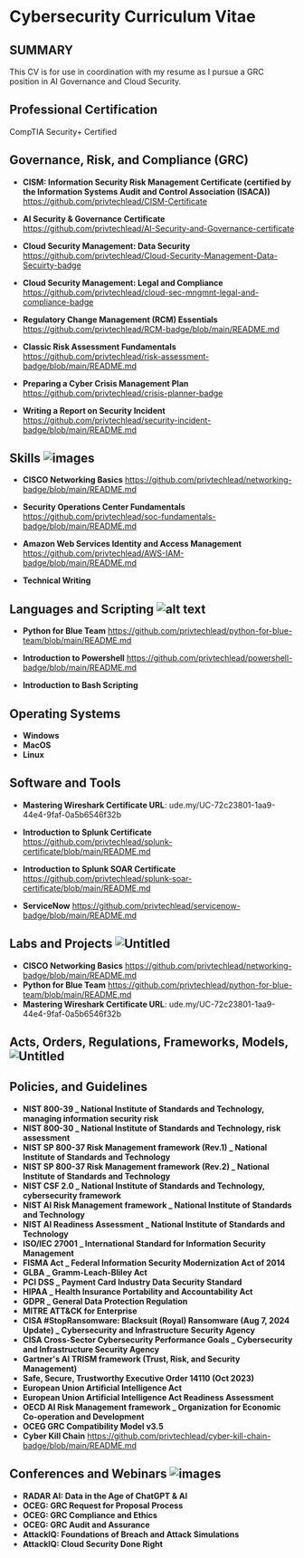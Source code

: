 # Cybersecurity Curriculum Vitae

## SUMMARY
This CV is for use in coordination with my resume as I pursue a GRC position in AI Governance and Cloud Security. 

## Professional Certification  
CompTIA Security+ Certified



## Governance, Risk, and Compliance (GRC)  

* __CISM: Information Security Risk Management Certificate (certified by the Information Systems Audit and Control Association (ISACA))__
https://github.com/privtechlead/CISM-Certificate

* __AI Security & Governance Certificate__
https://github.com/privtechlead/AI-Security-and-Governance-certificate

* __Cloud Security Management: Data Security__
https://github.com/privtechlead/Cloud-Security-Management-Data-Secuirty-badge

* __Cloud Security Management: Legal and Compliance__
https://github.com/privtechlead/cloud-sec-mngmnt-legal-and-compliance-badge
  
* __Regulatory Change Management (RCM) Essentials__
https://github.com/privtechlead/RCM-badge/blob/main/README.md

* __Classic Risk Assessment Fundamentals__
https://github.com/privtechlead/risk-assessment-badge/blob/main/README.md

*  __Preparing a Cyber Crisis Management Plan__
https://github.com/privtechlead/crisis-planner-badge

* __Writing a Report on Security Incident__
https://github.com/privtechlead/security-incident-badge/blob/main/README.md


## Skills ![images](https://github.com/user-attachments/assets/f62ab3bd-db8e-48a9-8062-a90376835e79)


*  __CISCO Networking Basics__
https://github.com/privtechlead/networking-badge/blob/main/README.md

 * __Security Operations Center Fundamentals__
https://github.com/privtechlead/soc-fundamentals-badge/blob/main/README.md

 * __Amazon Web Services Identity and Access Management__
https://github.com/privtechlead/AWS-IAM-badge/blob/main/README.md

* __Technical Writing__


## Languages and Scripting   ![alt text](https://media.tenor.com/whgQwNlVvNkAAAAj/xero-code.gif)
* __Python for Blue Team__
https://github.com/privtechlead/python-for-blue-team/blob/main/README.md

*  __Introduction to Powershell__
https://github.com/privtechlead/powershell-badge/blob/main/README.md

* __Introduction to Bash Scripting__



## Operating Systems 

* __Windows__
* __MacOS__
* __Linux__


## Software and Tools  

* __Mastering Wireshark Certificate URL__:  ude.my/UC-72c23801-1aa9-44e4-9faf-0a5b6546f32b

* __Introduction to Splunk Certificate__
https://github.com/privtechlead/splunk-certificate/blob/main/README.md

* __Introduction to Splunk SOAR Certificate__
https://github.com/privtechlead/splunk-soar-certificate/blob/main/README.md

* __ServiceNow__
https://github.com/privtechlead/servicenow-badge/blob/main/README.md


## Labs and Projects   ![Untitled](https://github.com/user-attachments/assets/98c1eba0-8819-41f7-9e4f-875a4200eb5a)

* __CISCO Networking Basics__
https://github.com/privtechlead/networking-badge/blob/main/README.md
* __Python for Blue Team__
https://github.com/privtechlead/python-for-blue-team/blob/main/README.md
* __Mastering Wireshark Certificate URL__:  ude.my/UC-72c23801-1aa9-44e4-9faf-0a5b6546f32b

## Acts, Orders, Regulations, Frameworks, Models,   ![Untitled](https://github.com/user-attachments/assets/2d50030e-1759-43b9-8e62-f781e501c6b4)
## Policies, and Guidelines

* __NIST 800-39 _ National Institute of Standards and Technology, managing information security risk__
* __NIST 800-30 _ National Institute of Standards and Technology, risk assessment__
* __NIST SP 800-37 Risk Management framework (Rev.1) _ National Institute of Standards and Technology__
* __NIST SP 800-37 Risk Management framework (Rev.2) _ National Institute of Standards and Technology__
* __NIST CSF 2.0 _ National Institute of Standards and Technology, cybersecurity framework__
* __NIST AI Risk Management framework _ National Institute of Standards and Technology__
* __NIST AI Readiness Assessment _ National Institute of Standards and Technology__
* __ISO/IEC 27001 _ International Standard for Information Security Management__
* __FISMA Act _ Federal Information Security Modernization Act of 2014__
* __GLBA _ Gramm-Leach-Bliley Act__
* __PCI DSS _ Payment Card Industry Data Security Standard__
* __HIPAA _ Health Insurance Portability and Accountability Act__
* __GDPR _ General Data Protection Regulation__
* __MITRE ATT&CK for Enterprise__
* __CISA #StopRansomware: Blacksuit (Royal) Ransomware (Aug 7, 2024 Update) _ Cybersecurity and Infrastructure Security Agency__
* __CISA Cross-Sector Cybersecurity Performance Goals _ Cybersecurity and Infrastructure Security Agency__
* __Gartner's AI TRISM framework (Trust, Risk, and Security Management)__
* __Safe, Secure, Trustworthy Executive Order 14110 (Oct 2023)__
* __European Union Artificial Intelligence Act__
* __European Union Artificial Intelligence Act Readiness Assessment__
* __OECD AI Risk Management framework _ Organization for Economic Co-operation and Development__
* __OCEG GRC Compatibility Model v3.5__
* __Cyber Kill Chain__
https://github.com/privtechlead/cyber-kill-chain-badge/blob/main/README.md


## Conferences and Webinars ![images](https://github.com/user-attachments/assets/e7eb335c-8078-4c97-bc96-62c1d6e2e53b)

* __RADAR AI: Data in the Age of ChatGPT & AI__
* __OCEG: GRC Request for Proposal Process__
* __OCEG: GRC Compliance and Ethics__
* __OCEG: GRC Audit and Assurance__
* __AttackIQ: Foundations of Breach and Attack Simulations__
* __AttackIQ: Cloud Security Done Right__
